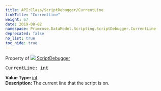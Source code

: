 ```yaml
---
title: API:Class/ScriptDebugger/CurrentLine
linkTitle: "CurrentLine"
weight: 67
date: 2019-08-02
namespace: Primrose.DataModel.Scripting.ScriptDebugger.CurrentLine
deprecated: false
no_list: true
toc_hide: true
---
```

Property of <a href="/docs/api-reference/Class/ScriptDebugger"><img src="/icons/silk/script_module.png"/>&nbsp;ScriptDebugger</a>
<pre class="method-declaration">
CurrentLine: <a class="type" href="/docs/api-reference/System/Primitives#int32">int</a></pre>
<b>Value Type: </b>
<a class="type" href="/docs/api-reference/System/Primitives#int32">int</a>
<br/>
<b>Description: </b>
The current line that the script is on.

